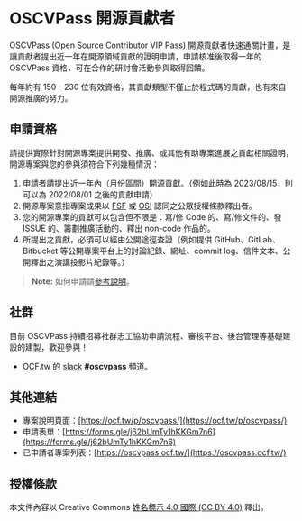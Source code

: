# OSCVPass 開源貢獻者

OSCVPass (Open Source Contributor VIP Pass) 開源貢獻者快速通關計畫，是讓貢獻者提出近一年在開源領域貢獻的證明申請，申請核准後取得一年的 OSCVPass 資格，可在合作的研討會活動參與取得回饋。

每年約有 150 - 230 位有效資格，其貢獻類型不僅止於程式碼的貢獻，也有來自開源推廣的努力。

## 申請資格

請提供實際針對開源專案提供開發、推廣、或其他有助專案進展之貢獻相關證明，開源專案與您的參與須符合下列幾種情況：

1. 申請者請提出近一年內（月份區間）開源貢獻。（例如此時為 2023/08/15，則可以為 2022/08/01 之後的貢獻申請）
2. 開源專案意指專案成果以 [FSF] 或 [OSI] 認同之公眾授權條款釋出者。
3. 您的開源專案的貢獻可以包含但不限是：寫/修 Code 的、寫/修文件的、發 ISSUE 的、籌劃推廣活動的、釋出 non-code 作品的。
4. 所提出之貢獻，必須可以經由公開途徑查證（例如提供 GitHub、GitLab、Bitbucket 等公開專案平台上的討論紀錄、網址、commit log、信件文本、公開釋出之演講投影片紀錄等。）

> **Note:** 如何申請請[參考說明](apply-for-oscvpass.md)。

## 社群

目前 OSCVPass 持續招募社群志工協助申請流程、審核平台、後台管理等基礎建設的建製，歡迎參與！

- OCF.tw 的 [slack][ocf_slack] **#oscvpass** 頻道。

## 其他連結

- 專案說明頁面：[https://ocf.tw/p/oscvpass/](https://ocf.tw/p/oscvpass/)
- 申請表單：[https://forms.gle/j62bUmTy1hKKGm7n6](https://forms.gle/j62bUmTy1hKKGm7n6)
- 已申請者專案列表：[https://oscvpass.ocf.tw/](https://oscvpass.ocf.tw/)

## 授權條款

本文件內容以 Creative Commons [姓名標示 4.0 國際 (CC BY 4.0)][cc_by] 釋出。

[FSF]: https://www.fsf.org/licensing/
[OSI]: https://opensource.org/licenses/
[ocf_slack]: https://ocftw.slack.com
[cc_by]: https://creativecommons.org/licenses/by/4.0/deed.zh_TW
